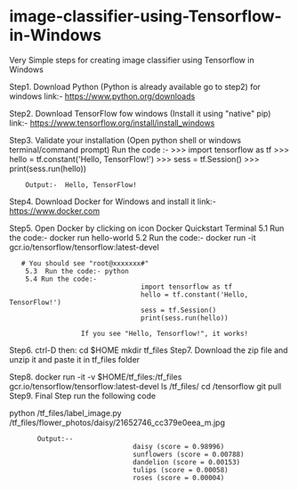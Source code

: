 # image-classifier-using-Tensorflow-in-Windows
Very Simple steps for creating image classifier using Tensorflow in Windows

Step1. Download Python (Python is already available go to step2) for windows
        link:- https://www.python.org/downloads

Step2. Download TensorFlow fow windows (Install it using "native"  pip)
        link:- https://www.tensorflow.org/install/install_windows

Step3. Validate your installation (Open python shell or windows terminal/command prompt)
         Run the code :- >>> import tensorflow as tf
                                 >>> hello = tf.constant('Hello, TensorFlow!')
                                 >>> sess = tf.Session()
                                 >>> print(sess.run(hello))
   
        Output:-  Hello, TensorFlow!

Step4.  Download Docker for Windows and install it
          link:-   https://www.docker.com

Step5. Open Docker by clicking on icon Docker Quickstart Terminal
       5.1 Run the code:- docker run hello-world
       5.2 Run the code:- docker run -it gcr.io/tensorflow/tensorflow:latest-devel 

       # You should see "root@xxxxxxx#" 
        5.3  Run the code:- python
        5.4 Run the code:- 
                                     import tensorflow as tf
                                     hello = tf.constant('Hello, TensorFlow!')
                                     sess = tf.Session()
                                     print(sess.run(hello))

                      If you see "Hello, Tensorflow!", it works!

Step6.    ctrl-D  then:
                                     cd $HOME
                                     mkdir tf_files
Step7. Download the zip file and unzip it and paste it in tf_files folder

Step8.    docker run -it -v $HOME/tf_files:/tf_files  gcr.io/tensorflow/tensorflow:latest-devel
               ls /tf_files/
               cd /tensorflow
                git pull
Step9.  Final Step run the following code

python /tf_files/label_image.py /tf_files/flower_photos/daisy/21652746_cc379e0eea_m.jpg

           Output:--
                                   daisy (score = 0.98996)
                                   sunflowers (score = 0.00788)
                                   dandelion (score = 0.00153)
                                   tulips (score = 0.00058)
                                   roses (score = 0.00004)
